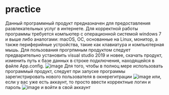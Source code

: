 # practice
Данный программный продукт предназначен для предоставления развлекательных услуг в интернете.
Для корректной работы программы требуется компьютер с операционной системой windows 7 и выше либо аналогами: macOS, ОС, основанные на Linux, монитор, а также периферийные устройства, такие как клавиатура и компьютерная мышь.
Для пользования прогрпмным продуктом следует предварительно установить visual studio 2019 и новее, скачать продукт, изменить путь к базе данных в строке подключения, находящейся в файле App.config. ![image](https://github.com/PrinceLem0n/practice/assets/145557499/b92f2bcb-fb9b-4b61-9936-886b883b7dfe)
Для того, чтобы в полноц мере использовать программый продукт, следует при запуске программы зарегистрировать нового пользователя в окнерегитрации ![image](https://github.com/PrinceLem0n/practice/assets/145557499/37f32b5a-ed0b-4a06-af17-e46b8f786985) или, если у вас уже есть аккаунт, то просто ввести корректные логин и пароль ![image](https://github.com/PrinceLem0n/practice/assets/145557499/48b0754f-ed90-4bf0-b10f-0c725c8f9169) и войти в свой аккаунт 
